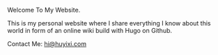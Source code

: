 Welcome To My Website.

This is my personal website where I share everything I know about this world in form of an online wiki build with Hugo on Github.

Contact Me: hi@huyixi.com